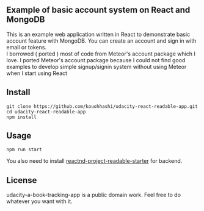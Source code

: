 ## Example of basic account system on React and MongoDB
This is an example web application written in React to demonstrate basic account feature with MongoDB.
You can create an account and sign in with email or tokens.  
I borrowed ( ported ) most of code from Meteor's account package which I love.
I ported Meteor's account package because I could not find good examples to develop simple signup/signin system without using Meteor when I start using React

## Install
```
git clone https://github.com/kouohhashi/udacity-react-readable-app.git
cd udacity-react-readable-app
npm install
```

## Usage
```
npm run start
```

You also need to install [reactnd-project-readable-starter](https://github.com/udacity/reactnd-project-readable-starter) for backend.

## License
udacity-a-book-tracking-app  is a public domain work. Feel free to do whatever you want with it.
